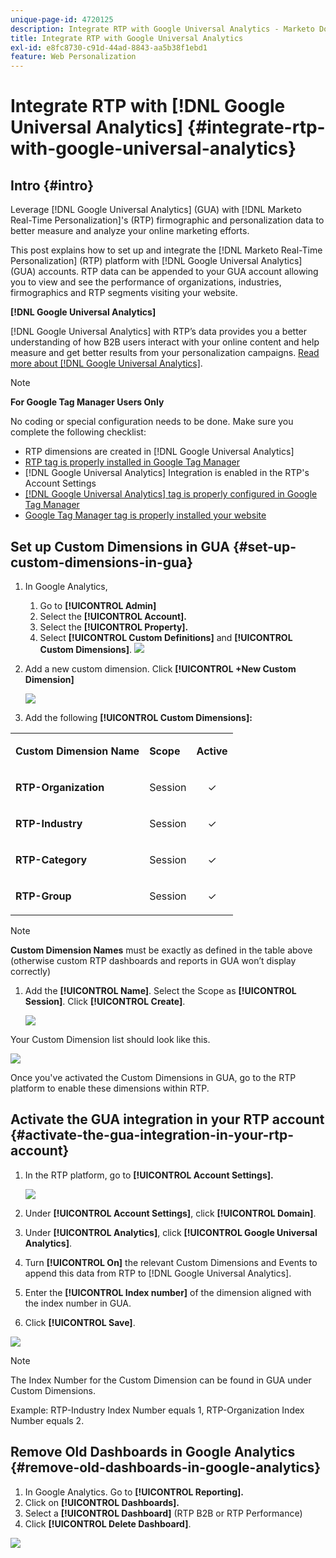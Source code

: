 ```yaml
---
unique-page-id: 4720125
description: Integrate RTP with Google Universal Analytics - Marketo Docs - Product Documentation
title: Integrate RTP with Google Universal Analytics
exl-id: e8fc8730-c91d-44ad-8843-aa5b38f1ebd1
feature: Web Personalization
---
```

# Integrate RTP with [!DNL Google Universal Analytics] {#integrate-rtp-with-google-universal-analytics}

## Intro {#intro}

Leverage [!DNL Google Universal Analytics] (GUA) with [!DNL Marketo Real-Time Personalization]'s (RTP) firmographic and personalization data to better measure and analyze your online marketing efforts.

This post explains how to set up and integrate the [!DNL Marketo Real-Time Personalization] (RTP) platform with [!DNL Google Universal Analytics] (GUA) accounts. RTP data can be appended to your GUA account allowing you to view and see the performance of organizations, industries, firmographics and RTP segments visiting your website.

**[!DNL Google Universal Analytics]**

[!DNL Google Universal Analytics] with RTP’s data provides you a better understanding of how B2B users interact with your online content and help measure and get better results from your personalization campaigns. [Read more about [!DNL Google Universal Analytics]](https://support.google.com/analytics/answer/2790010/?hl=en&authuser=1).

>[!NOTE]
>
>**For Google Tag Manager Users Only**
>
>No coding or special configuration needs to be done. Make sure you complete the following checklist:
>
>* RTP dimensions are created in [!DNL Google Universal Analytics]
>* [RTP tag is properly installed in Google Tag Manager](https://docs.marketo.com/display/public/DOCS/Implementing+RTP+using+Google+Tag+Manager)
>* [!DNL Google Universal Analytics] Integration is enabled in the RTP's Account Settings
>* [[!DNL Google Universal Analytics] tag is properly configured in Google Tag Manager](https://support.google.com/tagmanager/answer/6107124?hl=en)
>* [Google Tag Manager tag is properly installed your website](https://developers.google.com/tag-manager/quickstart)

## Set up Custom Dimensions in GUA {#set-up-custom-dimensions-in-gua}

1. In Google Analytics,

    1. Go to **[!UICONTROL Admin]**
    1. Select the **[!UICONTROL Account].**
    1. Select the **[!UICONTROL Property].**
    1. Select **[!UICONTROL Custom Definitions]** and **[!UICONTROL Custom Dimensions]**.
       ![](assets/image2014-11-29-11-3a2-3a32.png)

1. Add a new custom dimension. Click **[!UICONTROL +New Custom Dimension]**

   ![](assets/image2014-11-29-11-3a8-3a16.png)

1. Add the following **[!UICONTROL Custom Dimensions]:**

<table> 
 <tbody> 
  <tr> 
   <td><p><strong>Custom Dimension Name</strong></p></td> 
   <td><p><strong>Scope</strong></p></td> 
   <td><p><strong>Active</strong></p></td> 
  </tr> 
  <tr> 
   <td><p><strong>RTP-Organization</strong></p></td> 
   <td><p>Session</p></td> 
   <td><p align="center">✓</p></td> 
  </tr> 
  <tr> 
   <td><p><strong>RTP-Industry</strong></p></td> 
   <td><p>Session</p></td> 
   <td><p align="center">✓</p></td> 
  </tr> 
  <tr> 
   <td><p><strong>RTP-Category</strong></p></td> 
   <td><p>Session</p></td> 
   <td><p align="center">✓</p></td> 
  </tr> 
  <tr> 
   <td><p><strong>RTP-Group</strong></p></td> 
   <td><p>Session</p></td> 
   <td><p align="center">✓</p></td> 
  </tr> 
 </tbody> 
</table>

   >[!NOTE]
   >
   >**Custom Dimension Names** must be exactly as defined in the table above (otherwise custom RTP dashboards and reports in GUA won’t display correctly)

1. Add the **[!UICONTROL Name]**. Select the Scope as **[!UICONTROL Session]**. Click **[!UICONTROL Create]**.

   ![](assets/image2014-11-29-11-3a12-3a51.png)

Your Custom Dimension list should look like this.

![](assets/image2014-11-29-11-36-50-version-2.png)

Once you've activated the Custom Dimensions in GUA, go to the RTP platform to enable these dimensions within RTP.

## Activate the GUA integration in your RTP account {#activate-the-gua-integration-in-your-rtp-account}

1. In the RTP platform, go to **[!UICONTROL Account Settings].**

   ![](assets/image2014-11-29-11-3a27-3a7.png)

1. Under **[!UICONTROL Account Settings]**, click **[!UICONTROL Domain]**.
1. Under **[!UICONTROL Analytics]**, click **[!UICONTROL Google Universal Analytics]**.
1. Turn **[!UICONTROL On]** the relevant Custom Dimensions and Events to append this data from RTP to [!DNL Google Universal Analytics].
1. Enter the **[!UICONTROL Index number]** of the dimension aligned with the index number in GUA.
1. Click **[!UICONTROL Save]**.

![](assets/image2014-11-29-11-31-23-version-2.png)

>[!NOTE]
>
>The Index Number for the Custom Dimension can be found in GUA under Custom Dimensions.
>
>Example: RTP-Industry Index Number equals 1, RTP-Organization Index Number equals 2.

## Remove Old Dashboards in Google Analytics {#remove-old-dashboards-in-google-analytics}

1. In Google Analytics. Go to **[!UICONTROL Reporting].**
1. Click on **[!UICONTROL Dashboards].**
1. Select a **[!UICONTROL Dashboard]** (RTP B2B or RTP Performance)
1. Click **[!UICONTROL Delete Dashboard]**.

![](assets/image2014-11-29-11-3a42-3a55.png)
